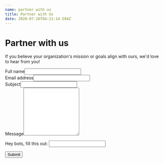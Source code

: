 ```yaml
---
name: partner with us
title: Partner with Us
date: 2020-07-26T04:21:14.594Z
---
```


<h1>Partner with us</h1>

<p>If you believe your organization's mission or goals align with ours, we'd love to hear from you!</p>

<form class="contact-form" name="Partner with us" method="POST" netlify-honeypot="legit" data-netlify="true">
  <input type="hidden" name="form-name" value="Contact us" />
  <div class="field text name required">
    <label>Full name<input name="name" required="" type="text" value="" /></label>
  </div>
  <div class="field email required">
    <label>Email address<input name="email" required="" type="email" value="" /></label>
  </div>
  <div class="field text subject">
    <label>Subject<input name="subject" type="text" value="" /></label>
  </div>
  <div class="field textarea message required">
    <label>Message<textarea name="message" required="" rows="10"></textarea></label>
  </div>
  <p class="display-none">
    <label>Hey bots, fill this out: <input name="legit" /></label>
  </p>
  <input class="submit" type="submit" value="Submit">
</form>
